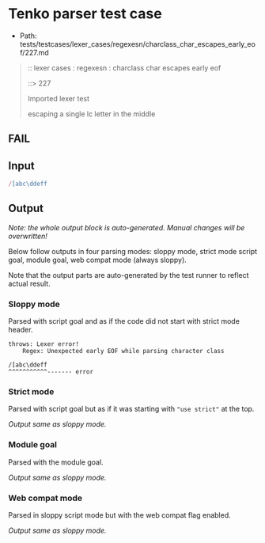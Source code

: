 # Tenko parser test case

- Path: tests/testcases/lexer_cases/regexesn/charclass_char_escapes_early_eof/227.md

> :: lexer cases : regexesn : charclass char escapes early eof
>
> ::> 227
>
> Imported lexer test
>
> escaping a single lc letter in the middle

## FAIL

## Input

`````js
/[abc\ddeff
`````

## Output

_Note: the whole output block is auto-generated. Manual changes will be overwritten!_

Below follow outputs in four parsing modes: sloppy mode, strict mode script goal, module goal, web compat mode (always sloppy).

Note that the output parts are auto-generated by the test runner to reflect actual result.

### Sloppy mode

Parsed with script goal and as if the code did not start with strict mode header.

`````
throws: Lexer error!
    Regex: Unexpected early EOF while parsing character class

/[abc\ddeff
^^^^^^^^^^^------- error
`````

### Strict mode

Parsed with script goal but as if it was starting with `"use strict"` at the top.

_Output same as sloppy mode._

### Module goal

Parsed with the module goal.

_Output same as sloppy mode._

### Web compat mode

Parsed in sloppy script mode but with the web compat flag enabled.

_Output same as sloppy mode._
